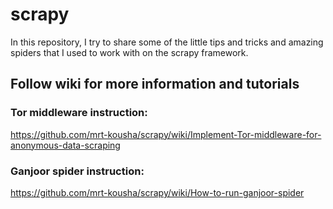 # scrapy
In this repository, I try to share some of the little tips and tricks and amazing spiders that I used to work with on the scrapy framework. 



## Follow wiki for more information and tutorials
### Tor middleware instruction:
  https://github.com/mrt-kousha/scrapy/wiki/Implement-Tor-middleware-for-anonymous-data-scraping
  
### Ganjoor spider instruction:
  https://github.com/mrt-kousha/scrapy/wiki/How-to-run-ganjoor-spider
